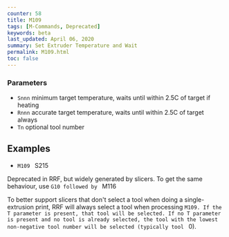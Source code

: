 ```yaml
---
counter: 58
title: M109
tags: [M-Commands, Deprecated] 
keywords: beta 
last_updated: April 06, 2020 
summary: Set Extruder Temperature and Wait 
permalink: M109.html
toc: false 
---
```



### Parameters

* `Snnn` minimum target temperature, waits until within 2.5C of target if heating
* `Rnnn` accurate target temperature, waits until within 2.5C of target always
* `Tn` optional tool number

## Examples

* ` M109  ` S215

Deprecated in RRF, but widely generated by slicers. To get the same behaviour, use ` G10 followed by  ` M116

To better support slicers that don't select a tool when doing a single-extrusion print, RRF will always select a tool when processing ` M109. If the T parameter is present, that tool will be selected. If no T parameter is present and no tool is already selected, the tool with the lowest non-negative tool number will be selected (typically tool  ` 0).

